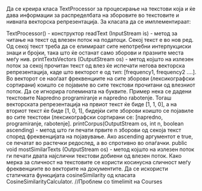 Да се креира класа TextProcessor за процесирање на текстови која и ќе дава информации за распределбата на зборовите во текстовите и нивната векторска репрезентација. За класата да се имплементираат:

TextProcessor() - конструктор
readText (InputStream is) - метод за читање на текст од влезен поток на податоци. Секој текст е во нов ред. Од секој текст треба да се елимираат сите непотребни интерпукциски знаци и бројки, така што ќе останат само зборови и празните места меѓу нив.
printTextsVectors (OutputStream os) - метод којшто на излезен поток за секој прочитан текст од влез ќе испечати негова векторска репрезентација, каде што векторот е од тип: [frequency1, frequency2 ....]. Во векторот се наоѓаат фреквенциите на сите зборови (лексикографски сортирани) коишто се појавиле во сите текстови прочитани од влезниот поток. Да се игнорира големината на буквите.
Пример нека се дадени текстовите Napredno programiranje и napredno rabotenje. Тогаш векторската репрезентација на првиот текст ќе биде [1, 1, 0], a на вториот текст ќе биде [1, 0, 1], бидејќи сите зборови коишто се појавиле во сите текстови (лексикографски сортирани се: [napredno, programiranje, rabotenje].
printCorpus(OutputStream os, int n, boolean ascending) - метод што ги печати првите n зборови од секоја текст според фреквенцијата на појавување. Ако ascending аргументот e true, се печатат во растечки редослед, а во спротивно во опаѓачки.
public void mostSimilarTexts (OutputStream os) - метод којшто на излезен поток ги печати двата најслични текстови добиени од влезен поток. Како мерка за сличност на текстовите се користи косинусна сличност меѓу фреквенциите во векторите на документите. Да се искористи статичката функцијата cosineSimilarity од класата CosineSimilarityCalculator.
//Проблем со timelimit на Courses